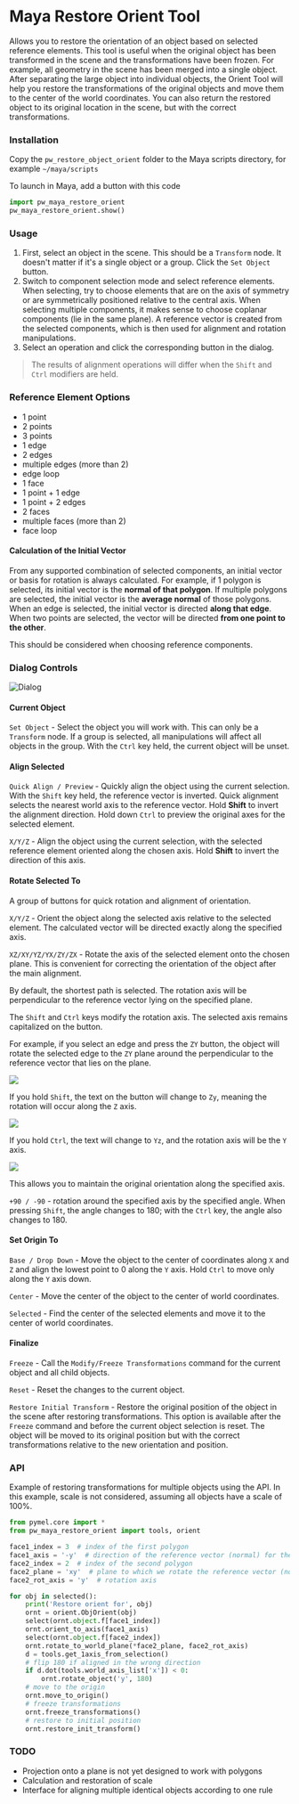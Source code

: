 # Maya Restore Orient Tool

Allows you to restore the orientation of an object based on selected reference elements.
This tool is useful when the original object has been transformed in the scene
and the transformations have been frozen. For example, all geometry in the scene has been merged into a single object.
After separating the large object into individual objects, the Orient Tool will help you restore the transformations
of the original objects and move them to the center of the world coordinates.
You can also return the restored object to its original location in the scene, but with the correct transformations.

### Installation

Copy the `pw_restore_object_orient` folder to the Maya scripts directory, for example `~/maya/scripts`

To launch in Maya, add a button with this code

```python
import pw_maya_restore_orient
pw_maya_restore_orient.show()
```

### Usage

1. First, select an object in the scene. This should be a `Transform` node. It doesn't matter if it's a single object or a group. Click the `Set Object` button.
2. Switch to component selection mode and select reference elements.
   When selecting, try to choose elements that are on the axis of symmetry or are symmetrically positioned relative to the central axis.
   When selecting multiple components, it makes sense to choose coplanar components (lie in the same plane).
   A reference vector is created from the selected components, which is then used for alignment and rotation manipulations.
3. Select an operation and click the corresponding button in the dialog.

> The results of alignment operations will differ when the `Shift` and `Ctrl` modifiers are held.

### Reference Element Options

- 1 point
- 2 points
- 3 points
- 1 edge
- 2 edges
- multiple edges (more than 2)
- edge loop
- 1 face
- 1 point + 1 edge
- 1 point + 2 edges
- 2 faces
- multiple faces (more than 2)
- face loop

#### Calculation of the Initial Vector

From any supported combination of selected components, an initial vector or basis for rotation is always calculated.
For example, if 1 polygon is selected, its initial vector is the **normal of that polygon**. If multiple polygons are selected,
the initial vector is the **average normal** of those polygons.
When an edge is selected, the initial vector is directed **along that edge**.
When two points are selected, the vector will be directed **from one point to the other**.

This should be considered when choosing reference components.

### Dialog Controls

![Dialog](images/img1.png)

#### Current Object

`Set Object` - Select the object you will work with. This can only be a `Transform` node.
If a group is selected, all manipulations will affect all objects in the group.
With the `Ctrl` key held, the current object will be unset.

#### Align Selected

`Quick Align / Preview` - Quickly align the object using the current selection. With the `Shift` key held, the reference vector is inverted.
Quick alignment selects the nearest world axis to the reference vector. Hold **Shift** to invert the alignment direction.
Hold down `Ctrl` to preview the original axes for the selected element.

`X/Y/Z` - Align the object using the current selection, with the selected reference element oriented along the chosen axis.
Hold **Shift** to invert the direction of this axis.

#### Rotate Selected To

A group of buttons for quick rotation and alignment of orientation.

`X/Y/Z` - Orient the object along the selected axis relative to the selected element. The calculated vector will be 
directed exactly along the specified axis.

`XZ/XY/YZ/YX/ZY/ZX` - Rotate the axis of the selected element onto the chosen plane. This is convenient for 
correcting the orientation of the object after the main alignment.

By default, the shortest path is selected. The rotation axis will be perpendicular to the reference 
vector lying on the specified plane.

The `Shift` and `Ctrl` keys modify the rotation axis. The selected axis remains capitalized on the button.

For example, if you select an edge and press the `ZY` button, the object will rotate the selected edge to the `ZY` 
plane around the perpendicular to the reference vector that lies on the plane.

![](images/perpendicular.gif)

If you hold `Shift`, the text on the button will change to `Zy`, meaning the rotation will occur along the `Z` axis.

![](images/along-z-axis.gif)

If you hold `Ctrl`, the text will change to `Yz`, and the rotation axis will be the `Y` axis.

![](images/along-y-axis.gif)

This allows you to maintain the original orientation along the specified axis.

`+90 / -90` - rotation around the specified axis by the specified angle. When pressing `Shift`, the angle changes to 180; 
with the `Ctrl` key, the angle also changes to 180.

#### Set Origin To

`Base / Drop Down` - Move the object to the center of coordinates along `X` and `Z` and align the lowest point to 0 along the `Y` axis.
Hold `Ctrl` to move only along the `Y` axis down.

`Center` - Move the center of the object to the center of world coordinates.

`Selected` - Find the center of the selected elements and move it to the center of world coordinates.

#### Finalize

`Freeze` - Call the `Modify/Freeze Transformations` command for the current object and all child objects.

`Reset` - Reset the changes to the current object.

`Restore Initial Transform` - Restore the original position of the object in the scene after restoring transformations.
This option is available after the `Freeze` command and before the current object selection is reset.
The object will be moved to its original position but with the correct transformations relative to the new orientation and position.

### API

Example of restoring transformations for multiple objects using the API. 
In this example, scale is not considered, assuming all objects have a scale of 100%.

```python
from pymel.core import *
from pw_maya_restore_orient import tools, orient

face1_index = 3  # index of the first polygon
face1_axis = '-y'  # direction of the reference vector (normal) for the first polygon
face2_index = 2  # index of the second polygon
face2_plane = 'xy'  # plane to which we rotate the reference vector (normal of the second polygon)
face2_rot_axis = 'y'  # rotation axis

for obj in selected():
    print('Restore orient for', obj)
    ornt = orient.ObjOrient(obj)
    select(ornt.object.f[face1_index])
    ornt.orient_to_axis(face1_axis)
    select(ornt.object.f[face2_index])
    ornt.rotate_to_world_plane(*face2_plane, face2_rot_axis)
    d = tools.get_1axis_from_selection()
    # flip 180 if aligned in the wrong direction
    if d.dot(tools.world_axis_list['x']) < 0:
        ornt.rotate_object('y', 180)
    # move to the origin
    ornt.move_to_origin()
    # freeze transformations
    ornt.freeze_transformations()
    # restore to initial position
    ornt.restore_init_transform()
```

### TODO

- Projection onto a plane is not yet designed to work with polygons
- Calculation and restoration of scale
- Interface for aligning multiple identical objects according to one rule